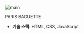 ![main](https://github.com/user-attachments/assets/85242022-98fc-4d34-aead-a99d50223303)

PARIS BAGUETTE


- **기술 스택**: HTML, CSS, JavaScript
